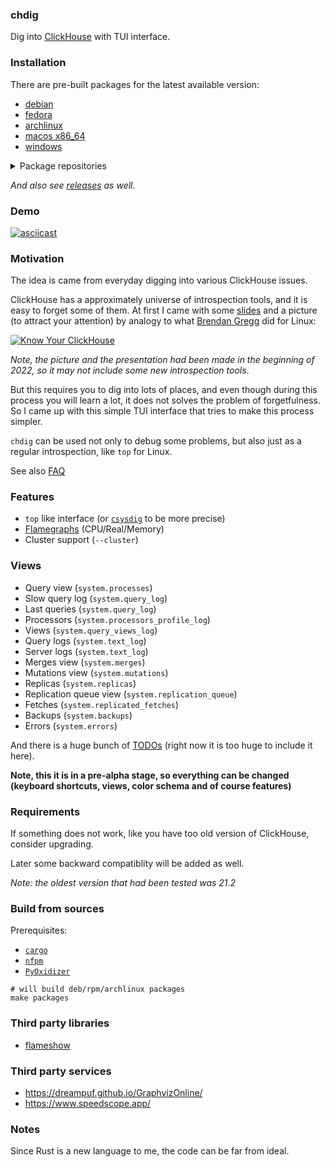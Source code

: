 ### chdig

Dig into [ClickHouse](https://github.com/ClickHouse/ClickHouse/) with TUI interface.

### Installation

There are pre-built packages for the latest available version:

- [debian](https://github.com/azat/chdig/releases/download/latest/chdig-latest_amd64.deb)
- [fedora](https://github.com/azat/chdig/releases/download/latest/chdig-latest.x86_64.rpm)
- [archlinux](https://github.com/azat/chdig/releases/download/latest/chdig-latest-x86_64.pkg.tar.zst)
- [macos x86_64](https://github.com/azat/chdig/releases/download/latest/chdig-macos-x86_64.gz)
- [windows](https://github.com/azat/chdig/releases/download/latest/chdig-windows.exe.gz)

<details>

<summary>Package repositories</summary>

#### archlinux user repository (aur)

And also for archlinux there is an aur package:
- [**chdig-latest-bin**](https://aur.archlinux.org/packages/chdig-latest-bin) - binary artifact of the upstream
- [chdig-git](https://aur.archlinux.org/packages/chdig-git) - build from sources
- [chdig-bin](https://aur.archlinux.org/packages/chdig-bin) - binary of the latest stable version

*Note: `chdig-latest-bin` is recommended because it is latest available version and you don't need toolchain to compile*

#### scoop (windows)

```
scoop bucket add extras
scoop install extras/chdig
```

#### brew (macos)

Right now official formula is [not available yet](https://github.com/azat/chdig/issues/13), but you can use my tap for this:

```
brew tap azat-archive/chdig
brew install azat-archive/chdig/chdig
```

</details>

*And also see [releases](https://github.com/azat/chdig/releases) as well.*

### Demo

[![asciicast](https://github.com/azat/chdig/releases/download/v0.5.0/chdig-v0.5.0.gif)](https://asciinema.org/a/627298)

### Motivation

The idea is came from everyday digging into various ClickHouse issues.

ClickHouse has a approximately universe of introspection tools, and it is easy
to forget some of them. At first I came with some
[slides](https://azat.sh/presentations/2022-know-your-clickhouse/) and a
picture (to attract your attention) by analogy to what [Brendan
Gregg](https://www.brendangregg.com/linuxperf.html) did for Linux:

[![Know Your ClickHouse](https://azat.sh/presentations/2022-know-your-clickhouse/Know-Your-ClickHouse.png)](https://azat.sh/presentations/2022-know-your-clickhouse/)

*Note, the picture and the presentation had been made in the beginning of 2022,
so it may not include some new introspection tools*.

But this requires you to dig into lots of places, and even though during this
process you will learn a lot, it does not solves the problem of forgetfulness.
So I came up with this simple TUI interface that tries to make this process
simpler.

`chdig` can be used not only to debug some problems, but also just as a regular
introspection, like `top` for Linux.

See also [FAQ](Documentation/FAQ.md)

### Features

- `top` like interface (or [`csysdig`](https://github.com/draios/sysdig) to be more precise)
- [Flamegraphs](https://www.brendangregg.com/flamegraphs.html) (CPU/Real/Memory)
- Cluster support (`--cluster`)

### Views

- Query view (`system.processes`)
- Slow query log (`system.query_log`)
- Last queries (`system.query_log`)
- Processors (`system.processors_profile_log`)
- Views (`system.query_views_log`)
- Query logs (`system.text_log`)
- Server logs (`system.text_log`)
- Merges view (`system.merges`)
- Mutations view (`system.mutations`)
- Replicas (`system.replicas`)
- Replication queue view (`system.replication_queue`)
- Fetches (`system.replicated_fetches`)
- Backups (`system.backups`)
- Errors (`system.errors`)

And there is a huge bunch of [TODOs](TODO.md#checklist) (right now it is too
huge to include it here).

**Note, this it is in a pre-alpha stage, so everything can be changed (keyboard
shortcuts, views, color schema and of course features)**

### Requirements

If something does not work, like you have too old version of ClickHouse, consider upgrading.

Later some backward compatiblity will be added as well.

*Note: the oldest version that had been tested was 21.2*

### Build from sources

Prerequisites:
- [`cargo`](https://doc.rust-lang.org/cargo/)
- [`nfpm`](https://github.com/goreleaser/nfpm)
- [`PyOxidizer`](https://pyoxidizer.readthedocs.io/en/stable/)

```
# will build deb/rpm/archlinux packages
make packages
```

### Third party libraries

- [flameshow](https://github.com/laixintao/flameshow)

### Third party services

- https://dreampuf.github.io/GraphvizOnline/
- https://www.speedscope.app/

### Notes

Since Rust is a new language to me, the code can be far from ideal.
